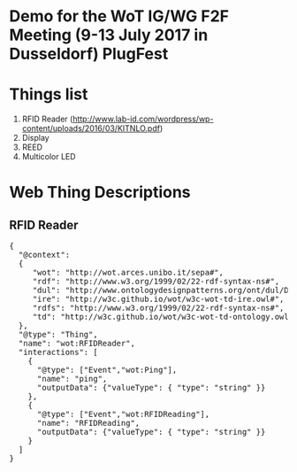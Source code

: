 # Demo for the WoT IG/WG F2F Meeting (9-13 July 2017 in Dusseldorf) PlugFest

# Things list
1. RFID Reader (http://www.lab-id.com/wordpress/wp-content/uploads/2016/03/KITNLO.pdf)
2. Display
3. REED
4. Multicolor LED

# Web Thing Descriptions

## RFID Reader

<pre class="example" title="More Capabilities">
{
  "@context":
  {
     "wot": "http://wot.arces.unibo.it/sepa#",
     "rdf": "http://www.w3.org/1999/02/22-rdf-syntax-ns#",
     "dul": "http://www.ontologydesignpatterns.org/ont/dul/DUL.owl#",
     "ire": "http://w3c.github.io/wot/w3c-wot-td-ire.owl#",
     "rdfs": "http://www.w3.org/1999/02/22-rdf-syntax-ns#",
     "td": "http://w3c.github.io/wot/w3c-wot-td-ontology.owl#"
  },
  "@type": "Thing",
  "name": "wot:RFIDReader",
  "interactions": [
    {
      "@type": ["Event","wot:Ping"],
      "name": "ping",
      "outputData": {"valueType": { "type": "string" }}
    },
    {
      "@type": ["Event","wot:RFIDReading"],
      "name": "RFIDReading",
      "outputData": {"valueType": { "type": "string" }}
    }
  ]
}
</pre>
